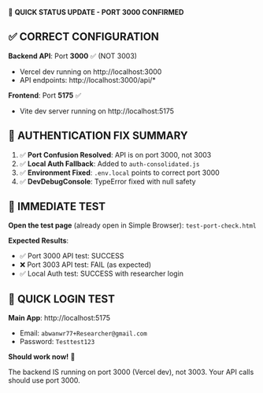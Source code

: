 🎯 **QUICK STATUS UPDATE - PORT 3000 CONFIRMED**

## ✅ CORRECT CONFIGURATION

**Backend API**: Port **3000** ✅ (NOT 3003)
- Vercel dev running on http://localhost:3000
- API endpoints: http://localhost:3000/api/*

**Frontend**: Port **5175** ✅
- Vite dev server running on http://localhost:5175

## 🔧 AUTHENTICATION FIX SUMMARY

1. ✅ **Port Confusion Resolved**: API is on port 3000, not 3003
2. ✅ **Local Auth Fallback**: Added to `auth-consolidated.js` 
3. ✅ **Environment Fixed**: `.env.local` points to correct port 3000
4. ✅ **DevDebugConsole**: TypeError fixed with null safety

## 🧪 IMMEDIATE TEST

**Open the test page** (already open in Simple Browser): `test-port-check.html`

**Expected Results**:
- ✅ Port 3000 API test: SUCCESS  
- ❌ Port 3003 API test: FAIL (as expected)
- ✅ Local Auth test: SUCCESS with researcher login

## 🔑 QUICK LOGIN TEST

**Main App**: http://localhost:5175
- Email: `abwanwr77+Researcher@gmail.com`
- Password: `Testtest123`

**Should work now!** 🚀

The backend IS running on port 3000 (Vercel dev), not 3003. Your API calls should use port 3000.
